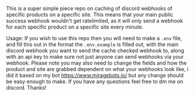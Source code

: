This is a super simple piece repo on caching of discord webhooks of specific products on a specific site. This means that your main public success webhook wouldn't get ratelimited, as it will only send a webhook for each specific product on a specific site every minute.

Usage:
If you wish to use this repo then you will need to make a `.env` file, and fill this out in the format the `.env.example` is filled out, with the main discord webhook you want to send the cache checked webhook to, along with an api key to make sure not just anyone can send webhooks via your webhook. Please note you may also need to change the fields and how the product and site are grabbed dependent on what your webhooks look like, i did it based on my bot https://www.miragebots.io/ but any change should be easy enough to make. If you have any questions feel free to dm me on discord. Thanks!